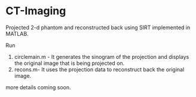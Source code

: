 # CT-Imaging
Projected 2-d phantom and reconstructed back using SIRT implemented in MATLAB. 


Run 
1) circlemain.m - It generates the sinogram of the projection and displays the original image that is being projected on.
2) recons.m- It uses the projection data to reconstruct back the original image.

more details coming soon.
